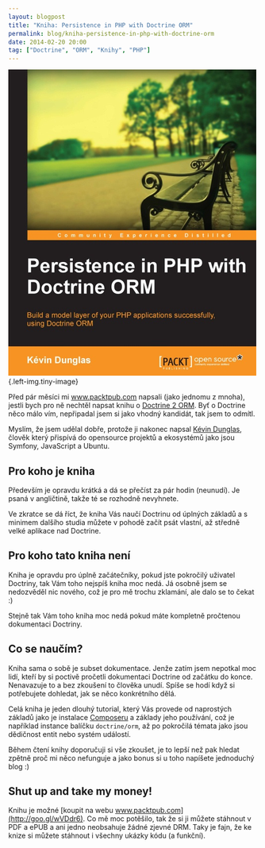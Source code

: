 ```yaml
---
layout: blogpost
title: "Kniha: Persistence in PHP with Doctrine ORM"
permalink: blog/kniha-persistence-in-php-with-doctrine-orm
date: 2014-02-20 20:00
tag: ["Doctrine", "ORM", "Knihy", "PHP"]
---
```


![book-doctrine-orm](/content/book-doctrine-orm.jpg){.left-img.tiny-image}

Před pár měsíci mi www.packtpub.com napsali (jako jednomu z mnoha), jestli bych pro ně nechtěl napsat knihu o [Doctrine 2 ORM](http://www.doctrine-project.org/projects/orm.html).
Byť o Doctrine něco málo vím, nepřipadal jsem si jako vhodný kandidát, tak jsem to odmítl.

Myslím, že jsem udělal dobře, protože ji nakonec napsal [Kévin Dunglas](http://dunglas.fr/),
člověk který přispívá do opensource projektů a ekosystémů jako jsou Symfony, JavaScript a Ubuntu.



## Pro koho je kniha

Především je opravdu krátká a dá se přečíst za pár hodin (neunudí).
Je psaná v angličtině, takže té se rozhodně nevyhnete.

Ve zkratce se dá říct, že kniha Vás naučí Doctrinu od úplných základů
a s minimem dalšího studia můžete v pohodě začít psát vlastní, až středně velké aplikace nad Doctrine.



## Pro koho tato kniha není

Kniha je opravdu pro úplně začátečníky, pokud jste pokročilý uživatel Doctriny, tak Vám toho nejspíš kniha moc nedá.
Já osobně jsem se nedozvěděl nic nového, což je pro mě trochu zklamání, ale dalo se to čekat :)

Stejně tak Vám toho kniha moc nedá pokud máte kompletně pročtenou dokumentaci Doctriny.



## Co se naučím?

Kniha sama o sobě je subset dokumentace. Jenže zatím jsem nepotkal moc lidí,
kteří by si poctivě pročetli dokumentaci Doctrine od začátku do konce.
Nenavazuje to a bez zkoušení to člověka unudí.
Spíše se hodí když si potřebujete dohledat, jak se něco konkrétního dělá.

Celá kniha je jeden dlouhý tutorial, který Vás provede od naprostých základů jako je instalace [Composeru](https://getcomposer.org/doc/00-intro.md)
a základy jeho používání, což je například instance balíčku `doctrine/orm`, až po pokročilá témata jako jsou dědičnost entit nebo systém událostí.

Během čtení knihy doporučuji si vše zkoušet, je to lepší než pak hledat zpětně proč mi něco nefunguje 
a jako bonus si u toho napíšete jednoduchý blog :)



## Shut up and take my money!

Knihu je možné [koupit na webu www.packtpub.com](http://goo.gl/wVDdr6).
Co mě moc potěšilo, tak že si ji můžete stáhnout v PDF a ePUB a ani jedno neobsahuje žádné zjevné DRM.
Taky je fajn, že ke knize si můžete stáhnout i všechny ukázky kódu (a funkční).
